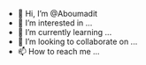 - 👋 Hi, I’m @Aboumadit
- 👀 I’m interested in ...
- 🌱 I’m currently learning ...
- 💞️ I’m looking to collaborate on ...
- 📫 How to reach me ...

<!---
Aboumadit/Aboumadit is a ✨ special ✨ repository because its `README.md` (this file) appears on your GitHub profile.
You can click the Preview link to take a look at your changes.
--->
